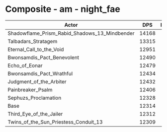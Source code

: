 # Composite - am - night_fae
| Actor | DPS | Increase |
|---|:---:|:---:|
|Shadowflame_Prism_Rabid_Shadows_13_Mindbender|14168|15.05%|
|Talbadars_Stratagem|13315|8.12%|
|Eternal_Call_to_the_Void|12951|5.17%|
|Bwonsamdis_Pact_Benevolent|12490|1.43%|
|Echo_of_Eonar|12479|1.34%|
|Bwonsamdis_Pact_Wrathful|12434|0.97%|
|Judgment_of_the_Arbiter|12432|0.95%|
|Painbreaker_Psalm|12406|0.75%|
|Sephuzs_Proclamation|12328|0.11%|
|Base|12314|0.00%|
|Third_Eye_of_the_Jailer|12312|-0.02%|
|Twins_of_the_Sun_Priestess_Conduit_13|12309|-0.04%|
